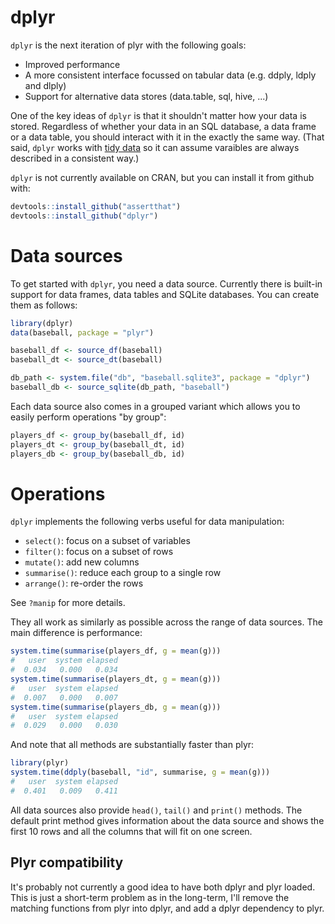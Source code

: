 # dplyr

`dplyr` is the next iteration of plyr with the following goals:

* Improved performance
* A more consistent interface focussed on tabular data 
  (e.g. ddply, ldply and dlply)
* Support for alternative data stores (data.table, sql, hive, ...)

One of the key ideas of `dplyr` is that it shouldn't matter how your data is stored. Regardless of whether your data in an SQL database, a data frame or a data table, you should interact with it in the exactly the same way. (That said, `dplyr` works with [tidy data](http://vita.had.co.nz/papers/tidy-data.html) so it can assume varaibles are always described in a consistent way.)

`dplyr` is not currently available on CRAN, but you can install it from github with:

```R
devtools::install_github("assertthat")
devtools::install_github("dplyr")
```

# Data sources

To get started with `dplyr`, you need a data source. Currently there is built-in support for data frames, data tables and SQLite databases.  You can create them as follows:

```R
library(dplyr)
data(baseball, package = "plyr")

baseball_df <- source_df(baseball)
baseball_dt <- source_dt(baseball)

db_path <- system.file("db", "baseball.sqlite3", package = "dplyr")
baseball_db <- source_sqlite(db_path, "baseball")
```

Each data source also comes in a grouped variant which allows you to easily perform operations "by group":

```R
players_df <- group_by(baseball_df, id)
players_dt <- group_by(baseball_dt, id)
players_db <- group_by(baseball_db, id)
```

# Operations

`dplyr` implements the following verbs useful for data manipulation:

* `select()`: focus on a subset of variables
* `filter()`: focus on a subset of rows
* `mutate()`: add new columns
* `summarise()`: reduce each group to a single row
* `arrange()`: re-order the rows

See `?manip` for more details.

They all work as similarly as possible across the range of data sources.  The main difference is performance:

```R
system.time(summarise(players_df, g = mean(g)))
#   user  system elapsed 
#  0.034   0.000   0.034
system.time(summarise(players_dt, g = mean(g)))
#   user  system elapsed 
#  0.007   0.000   0.007 
system.time(summarise(players_db, g = mean(g)))
#   user  system elapsed 
#  0.029   0.000   0.030 
```

And note that all methods are substantially faster than plyr:

```R
library(plyr)
system.time(ddply(baseball, "id", summarise, g = mean(g)))
#   user  system elapsed 
#  0.401   0.009   0.411 
```

All data sources also provide `head()`, `tail()` and `print()` methods. The default print method gives information about the data source and shows the first 10 rows and all the columns that will fit on one screen. 

## Plyr compatibility

It's probably not currently a good idea to have both dplyr and plyr loaded. This is just a short-term problem as in the long-term, I'll remove the matching functions from plyr into dplyr, and add a dplyr dependency to plyr.
